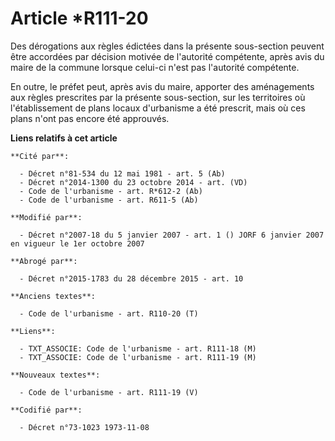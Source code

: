 # Article *R111-20

Des dérogations aux règles édictées dans la présente sous-section peuvent être accordées par décision motivée de l'autorité
compétente, après avis du maire de la commune lorsque celui-ci n'est pas l'autorité compétente.

En outre, le préfet peut, après avis du maire, apporter des aménagements aux règles prescrites par la présente sous-section,
sur les territoires où l'établissement de plans locaux d'urbanisme a été prescrit, mais où ces plans n'ont pas encore été
approuvés.

**Liens relatifs à cet article**

	**Cité par**:

	  - Décret n°81-534 du 12 mai 1981 - art. 5 (Ab)
	  - Décret n°2014-1300 du 23 octobre 2014 - art. (VD)
	  - Code de l'urbanisme - art. R*612-2 (Ab)
	  - Code de l'urbanisme - art. R611-5 (Ab)

	**Modifié par**:

	  - Décret n°2007-18 du 5 janvier 2007 - art. 1 () JORF 6 janvier 2007 en vigueur le 1er octobre 2007

	**Abrogé par**:

	  - Décret n°2015-1783 du 28 décembre 2015 - art. 10

	**Anciens textes**:

	  - Code de l'urbanisme - art. R110-20 (T)

	**Liens**:

	  - TXT_ASSOCIE: Code de l'urbanisme - art. R111-18 (M)
	  - TXT_ASSOCIE: Code de l'urbanisme - art. R111-19 (M)

	**Nouveaux textes**:

	  - Code de l'urbanisme - art. R111-19 (V)

	**Codifié par**:

	  - Décret n°73-1023 1973-11-08
